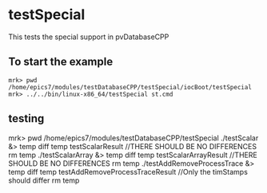 # testSpecial

This tests the special support in pvDatabaseCPP

## To start the example

    mrk> pwd
    /home/epics7/modules/testDatabaseCPP/testSpecial/iocBoot/testSpecial
    mrk> ../../bin/linux-x86_64/testSpecial st.cmd 

## testing

   mrk> pwd
   /home/epics7/modules/testDatabaseCPP/testSpecial
   ./testScalar &> temp
   diff temp testScalarResult //THERE SHOULD BE NO DIFFERENCES
   rm temp
   ./testScalarArray &> temp
   diff temp testScalarArrayResult //THERE SHOULD BE NO DIFFERENCES
   rm temp
   ./testAddRemoveProcessTrace &> temp
   diff temp testAddRemoveProcessTraceResult //Only the timStamps should differ
   rm temp
   
   

